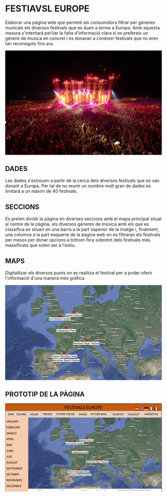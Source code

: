 # FESTIAVSL EUROPE
Elaborar una pàgina web que permeti als consumidors filtrar per gèneres musicals 
els diversos festivals que es duen a terme a Europa. Amb aquesta mesura s'intentarà 
pel·liar la falta d'informació clara si es prefereix un génere de musica en concret 
i es donaran a conèixer festivals que no eren tan reconeguts fins ara. 

![foto](./imatge/bbf.jpg)

## DADES
Les dades s'extreuen a partir de la cerca dels diversos festivals que es van donant a Europa. Per tal de no reunir un nombre molt gran de dades es limitarà a un màxim de 40 festivals.

## SECCIONS
Es preten dividir la pàgina en diverses seccions amb el mapa principal situat al centre de la pàgina, els diversos géneres de música amb els que es classifica es situen en una barra a la part superior de la imatge i, finalment, una columna a la part esquerre de la pàgina web on es filtraran els festivals per mesos per donar opcions a tothom fora sobretot dels festivals més massificats que solen ser a l'estiu.

## MAPS
Digitalitzar els diversos punts on es realitza el festival per a poder oferir l'informació d'una manera més gràfica.

![foto](./imatge/primermapa.png)

## PROTOTIP DE LA PÀGINA

![foto](./imatge/idea_pagina.jpg)
